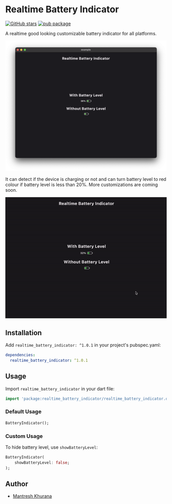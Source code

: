 # Realtime Battery Indicator

[![GitHub stars](https://img.shields.io/github/stars/mantreshkhurana/realtime_battery_indicator.svg?style=social)](https://github.com/mantreshkhurana/realtime_battery_indicator)
[![pub package](https://img.shields.io/pub/v/realtime_battery_indicator.svg)](https://pub.dartlang.org/packages/realtime_battery_indicator)

A realtime good looking customizable battery indicator for all platforms.

![Screenshot](https://raw.githubusercontent.com/mantreshkhurana/realtime_battery_indicator/stable/screenshots/screenshot-1.png)

It can detect if the device is charging or not and can turn battery level to red colour if battery level is less than 20%. More customizations are coming soon.

![Charging](https://raw.githubusercontent.com/mantreshkhurana/realtime_battery_indicator/stable/screenshots/charging.gif)

## Installation

Add `realtime_battery_indicator: ^1.0.1` in your project's pubspec.yaml:

```yaml
dependencies:
  realtime_battery_indicator: ^1.0.1
```

## Usage

Import `realtime_battery_indicator` in your dart file:

```dart
import 'package:realtime_battery_indicator/realtime_battery_indicator.dart';
```

### Default Usage

```dart
BatteryIndicator();
```

### Custom Usage

To hide battery level, use `showBatteryLevel`:

```dart
BatteryIndicator(
    showBatteryLevel: false;
);
```

## Author

- [Mantresh Khurana](https://github.com/mantreshkhurana)
